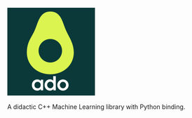 ![alt text](https://github.com/agaz1985/ado/blob/main/logo/logo.png?raw=true)

A didactic C++ Machine Learning library with Python binding.
